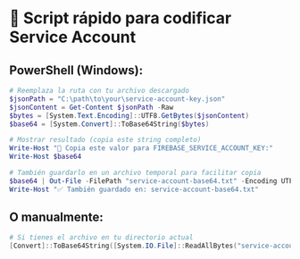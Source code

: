 # 🔑 Script rápido para codificar Service Account

## PowerShell (Windows):

```powershell
# Reemplaza la ruta con tu archivo descargado
$jsonPath = "C:\path\to\your\service-account-key.json"
$jsonContent = Get-Content $jsonPath -Raw
$bytes = [System.Text.Encoding]::UTF8.GetBytes($jsonContent)
$base64 = [System.Convert]::ToBase64String($bytes)

# Mostrar resultado (copia este string completo)
Write-Host "🔐 Copia este valor para FIREBASE_SERVICE_ACCOUNT_KEY:"
Write-Host $base64

# También guardarlo en un archivo temporal para facilitar copia
$base64 | Out-File -FilePath "service-account-base64.txt" -Encoding UTF8
Write-Host "✅ También guardado en: service-account-base64.txt"
```

## O manualmente:

```powershell
# Si tienes el archivo en tu directorio actual
[Convert]::ToBase64String([System.IO.File]::ReadAllBytes("service-account-key.json"))
```

